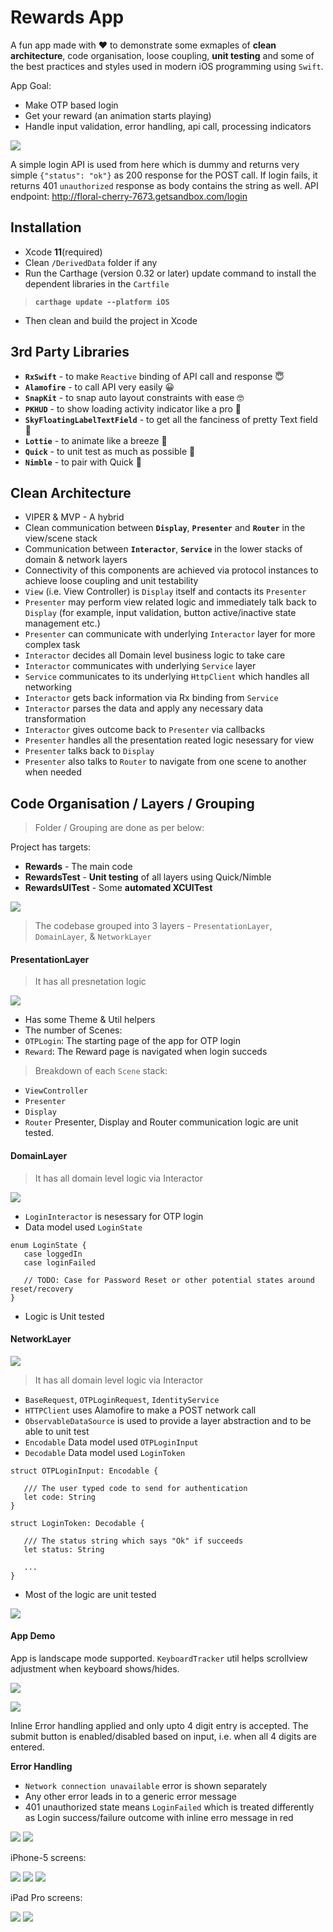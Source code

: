 # Rewards App
A fun app made with ❤️ to demonstrate some exmaples of **clean architecture**, code organisation, loose coupling, **unit testing** and some of the best practices and styles used in modern iOS programming using `Swift`.

App Goal:
 - Make OTP based login
 - Get your reward (an animation starts playing)
 - Handle input validation, error handling, api call, processing indicators

![](/Screenshots/normal-flow.gif "")

A simple login API is used from here which is dummy and returns very simple `{"status": "ok"}` as 200 response for the POST call. If login fails, it returns 401 `unauthorized` response as body contains the string as well. 
API endpoint: http://floral-cherry-7673.getsandbox.com/login


## Installation

- Xcode **11**(required)
- Clean `/DerivedData` folder if any
- Run the Carthage (version 0.32 or later) update command to install the dependent libraries in the `Cartfile`
 > **`carthage update --platform iOS`** 
- Then clean and build the project in Xcode

## 3rd Party Libraries
 - **`RxSwift`** - to make `Reactive` binding of API call and response 😇
 - **`Alamofire`** - to call API very easily 😀
 - **`SnapKit`** - to snap auto layout constraints with ease 🤓
 - **`PKHUD`** - to show loading activity indicator like a pro 🙈
 - **`SkyFloatingLabelTextField`** - to get all the fanciness of pretty Text field 🧙
 - **`Lottie`** - to animate like a breeze 🧜
 - **`Quick`** - to unit test as much as possible 🤫
 - **`Nimble`** - to pair with Quick 👬

## Clean Architecture
 - VIPER & MVP - A hybrid
 - Clean communication between **`Display`**, **`Presenter`** and **`Router`** in the view/scene stack
 - Communication between  **`Interactor`**, **`Service`** in the lower stacks of domain & network layers
 - Connectivity of this components are achieved via protocol instances to achieve loose coupling and unit testability
 - `View` (i.e. View Controller) is `Display` itself and contacts its `Presenter`
 - `Presenter` may perform view related logic and immediately talk back to `Display` (for example, input validation, button active/inactive state management etc.)
 - `Presenter` can communicate with underlying `Interactor` layer for more complex task
 - `Interactor` decides all Domain level business logic to take care
 - `Interactor` communicates with underlying `Service` layer
 - `Service` communicates to its underlying `HttpClient` which handles all networking
 - `Interactor` gets back information via Rx binding from `Service`
 - `Interactor` parses the data and apply any necessary data transformation
 - `Interactor` gives outcome back to `Presenter` via callbacks
 - `Presenter` handles all the presentation reated logic nesessary for view
 - `Presenter` talks back to `Display`
 - `Presenter` also talks to `Router` to navigate from one scene to another when needed
 
 ## Code Organisation / Layers / Grouping
 
 > Folder / Grouping are done as per below:
 
 Project has targets:
  - **Rewards** - The main code
  - **RewardsTest** - **Unit testing** of all layers using Quick/Nimble
  - **RewardsUITest** - Some **automated XCUITest**
  
 ![](/Screenshots/app-layers.png "")
 
 > The codebase grouped into 3 layers - `PresentationLayer`, `DomainLayer`, & `NetworkLayer`
 
 
 #### PresentationLayer
 
  > It has all presnetation logic
  
 ![](/Screenshots/presentation-layer.png "")
 
 - Has some Theme & Util helpers
 - The number of Scenes:
 - `OTPLogin`: The starting page of the app for OTP login
 - `Reward`: The Reward page is navigated when login succeds
 > Breakdown of each `Scene` stack:
  - `ViewController`
  - `Presenter`
  - `Display`
  - `Router`
  Presenter, Display and Router communication logic are unit tested.
  
 #### DomainLayer
 
  > It has all domain level logic via Interactor
 
 ![](/Screenshots/domain-layer.png "")
  
 - `LoginInteractor` is nesessary for OTP login 
 - Data model used `LoginState`
 ```
 enum LoginState {
    case loggedIn
    case loginFailed
    
    // TODO: Case for Password Reset or other potential states around  reset/recovery
}
```
 - Logic is Unit tested
 
  #### NetworkLayer
  
 ![](/Screenshots/network-layer.png "")
 
  > It has all domain level logic via Interactor
 
 - `BaseRequest`, `OTPLoginRequest`, `IdentityService`
 - `HTTPClient` uses Alamofire to make a POST network call
 - `ObservableDataSource` is used to provide a layer abstraction and to be able to unit test
 -  `Encodable` Data model used `OTPLoginInput`
 -  `Decodable` Data model used `LoginToken`
 ```
 struct OTPLoginInput: Encodable {
 
    /// The user typed code to send for authentication
    let code: String
 }

 struct LoginToken: Decodable {
 
    /// The status string which says "Ok" if succeeds
    let status: String
    
    ...
 }
```
 - Most of the logic are unit tested
 
 ![](/Screenshots/testing-groups.png "")
 
 
 #### App Demo
 
 App is landscape mode supported. `KeyboardTracker` util helps scrollview adjustment when keyboard shows/hides.
 
 ![](/Screenshots/landscape-mode.gif "")
 
 ![](/Screenshots/normal-flow.gif "")
 
Inline Error handling applied and only upto 4 digit entry is accepted. The submit button is enabled/disabled based on input, i.e. when all 4 digits are entered. 

**Error Handling**
 - `Network connection unavailable` error is shown separately
 - Any other error leads in to a generic error message
 - 401 unauthorized state means `LoginFailed` which is treated differently as Login success/failure outcome with inline erro message in red
 
  ![](/Screenshots/network-error.gif "")
  ![](/Screenshots/unknown-error.gif "")
  
  iPhone-5 screens:
  
  ![](/Screenshots/iphone5-1.png "")
  ![](/Screenshots/iphone5-2.png "")
  ![](/Screenshots/iphone5-3.png "")
  
  iPad Pro screens:
  
  ![](/Screenshots/ipad-1.png "")
  ![](/Screenshots/ipad-2.png "")
  
 
 
